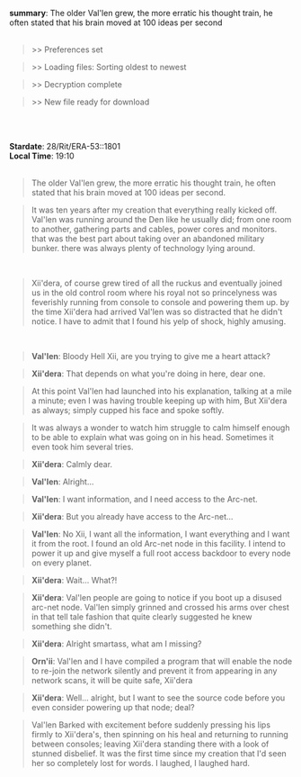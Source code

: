 
**summary**:  The older Val'len grew, the more erratic his thought train, he often stated that his brain moved at 100 ideas per second <br> <br>


>&gt;&gt; Preferences set 

>&gt;&gt; Loading files: Sorting oldest to newest

>&gt;&gt; Decryption complete

>&gt;&gt; New file ready for download

<br>
  <br>

**Stardate**: 28/Rit/ERA-53::1801 <br>
**Local Time**: 19:10
<br>
  <br>

>The older Val'len grew, the more erratic his thought train, he often stated that his brain moved at 100 ideas per second. 

>It was ten years after my creation that everything really kicked off. Val'len was running around the Den like he usually did; from one room to another, gathering parts and cables, power cores and monitors. that was the best part about taking over an abandoned military bunker. there was always plenty of technology lying around. 

<br>

>Xii'dera, of course grew tired of all the ruckus and eventually joined us in the old control room where his royal not so princelyness was feverishly running from console to console and powering them up. by the time Xii'dera had arrived Val'len was so distracted that he didn't notice. I have to admit that I found his yelp of shock, highly amusing. 

<br>

>**Val'len**: Bloody Hell Xii, are you trying to give me a heart attack?

>**Xii'dera**: That depends on what you're doing in here, dear one.

>At this point Val'len had launched into his explanation, talking at a mile a minute; even I was having trouble keeping up with him, But Xii'dera as always; simply cupped his face and spoke softly.

>It was always a wonder to watch him struggle to calm himself enough to be able to explain what was going on in his head. Sometimes it even took him several tries.

>**Xii'dera**: Calmly dear.

>**Val'len**: Alright... 

>**Val'len**: I want information, and I need access to the Arc-net.

>**Xii'dera**: But you already have access to the Arc-net...

>**Val'len**: No Xii, I want all the information, I want everything and I want it from the root. I found an old Arc-net node in this facility.  I intend to power it up and give myself a full root access backdoor to every node on every planet.

>**Xii'dera**: Wait... What?!

>**Xii'dera**: Val'len people are going to notice if you boot up a disused arc-net node. Val'len simply grinned and crossed his arms over chest in that tell tale fashion that quite clearly suggested he knew something she didn't.

>**Xii'dera**: Alright smartass, what am I missing?

>**Orn'ii**: Val'len and I have compiled a program that will enable the node to re-join the network silently and prevent it from appearing in any network scans, it will be quite safe, Xii'dera 

>**Xii'dera**: Well... alright, but I want to see the source code before you even consider powering up that node; deal?

>Val'len Barked with excitement before suddenly pressing his lips firmly to Xii'dera's, then spinning on his heal and returning to running between consoles; leaving Xii'dera standing there with a look of stunned disbelief. It was the first time since my creation that I'd seen her so completely lost for words. I laughed, I laughed hard. 










